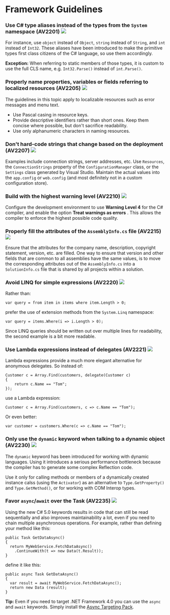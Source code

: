 # Framework Guidelines

### Use C# type aliases instead of the types from the `System` namespace  (AV2201) ![](images/1.png)
For instance, use `object` instead of `Object`, `string` instead of `String`, and `int` instead of `Int32`. These aliases have been introduced to make the primitive types first class citizens of the C# language, so use them accordingly.

**Exception:** When referring to static members of those types, it is custom to use the full CLS name, e.g. `Int32.Parse()` instead of `int.Parse()`.

### Properly name properties, variables or fields referring to localized resources  (AV2205) ![](images/3.png)
The guidelines in this topic apply to localizable resources such as error messages and menu text.

- Use Pascal casing in resource keys.
- Provide descriptive identifiers rather than short ones. Keep them concise where possible, but don't sacrifice readability.
- Use only alphanumeric characters in naming resources.

### Don't hard-code strings that change based on the deployment  (AV2207) ![](images/3.png)
Examples include connection strings, server addresses, etc. Use `Resources`, the `ConnectionStrings` property of the `ConfigurationManager` class, or the `Settings` class generated by Visual Studio. Maintain the actual values into the `app.config` or `web.config` (and most definitely not in a custom configuration store).

### Build with the highest warning level  (AV2210) ![](images/1.png)
Configure the development environment to use **Warning Level 4** for the C# compiler, and enable the option **Treat warnings as errors** . This allows the compiler to enforce the highest possible code quality.

### Properly fill the attributes of the `AssemblyInfo.cs` file  (AV2215) ![](images/3.png)
Ensure that the attributes for the company name, description, copyright statement, version, etc. are filled. One way to ensure that version and other fields that are common to all assemblies have the same values, is to move the corresponding attributes out of the `AssemblyInfo.cs` into a `SolutionInfo.cs` file that is shared by all projects within a solution. 

### Avoid LINQ for simple expressions  (AV2220) ![](images/3.png)
Rather than:

	var query = from item in items where item.Length > 0;

prefer the use of extension methods from the `System.Linq` namespace:

	var query = items.Where(i => i.Length > 0);

Since LINQ queries should be written out over multiple lines for readability, the second example is a bit more readable.

### Use Lambda expressions instead of delegates  (AV2221) ![](images/?.png)

Lambda expressions provide a much more elegant alternative for anonymous delegates. So instead of:

	Customer c = Array.Find(customers, delegate(Customer c)
	{
		return c.Name == "Tom";
	});

use a Lambda expression:

	Customer c = Array.Find(customers, c => c.Name == "Tom");

Or even better:

	var customer = customers.Where(c => c.Name == "Tom");

### Only use the `dynamic` keyword when talking to a dynamic object  (AV2230) ![](images/1.png)
The `dynamic` keyword has been introduced for working with dynamic languages. Using it introduces a serious performance bottleneck because the compiler has to generate some complex Reflection code.

Use it only for calling methods or members of a dynamically created instance calss (using the `Activator`) as an alternative to `Type.GetProperty()` and `Type.GetMethod()`, or for working with COM Interop types.

### Favor `async`/`await` over the Task (AV2235) ![](images/1.png)
Using the new C# 5.0 keywords results in code that can still be read sequentially and also improves maintainability a lot, even if you need to chain multiple asynchronous operations. For example, rather than defining your method like this:

	public Task GetDataAsync()
	{
	  return MyWebService.FetchDataAsync()
	    .ContinueWith(t => new Data(t.Result));
	}

define it like this:

	public async Task GetDataAsync()
	{
	  var result = await MyWebService.FetchDataAsync();
	  return new Data (result);
	}

**Tip:** Even if you need to target .NET Framework 4.0 you can use the `async` and `await` keywords. Simply install the [Async Targeting Pack](http://www.microsoft.com/en-us/download/details.aspx?id=29576).